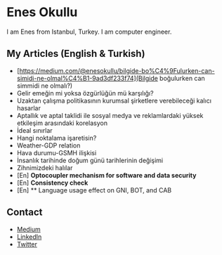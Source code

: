 # Enes Okullu
I am Enes from Istanbul, Turkey. I am computer engineer.

## My Articles (English & Turkish)

- [https://medium.com/@enesokullu/bilgide-bo%C4%9Fulurken-can-simidi-ne-olmal%C4%B1-9ad3df233f74](Bilgide boğulurken can simmidi ne olmalı?)
- Gelir emeğin mi yoksa özgürlüğün mü karşılığı?
- Uzaktan çalışma politikasının kurumsal şirketlere verebileceği kalıcı hasarlar
- Aptallık ve aptal taklidi ile sosyal medya ve reklamlardaki yüksek etkileşim arasındaki korelasyon
- İdeal sınırlar
- Hangi noktalama işaretisin?
- Weather-GDP relation
- Hava durumu-GSMH ilişkisi
- İnsanlık tarihinde doğum günü tarihlerinin değişimi
- Zihnimizdeki halılar
- [En][]() **Optocoupler mechanism for software and data security**
- [En] **Consistency check**
- [En] ** Language usage effect on GNI, BOT, and CAB

## Contact
* [Medium](https://medium.com/@enesokullu)
* [LinkedIn](https://www.linkedin.com/in/muhammed-enes-okullu-520a8b79)
* [Twitter](https://twitter.com/EnesOkullu)
